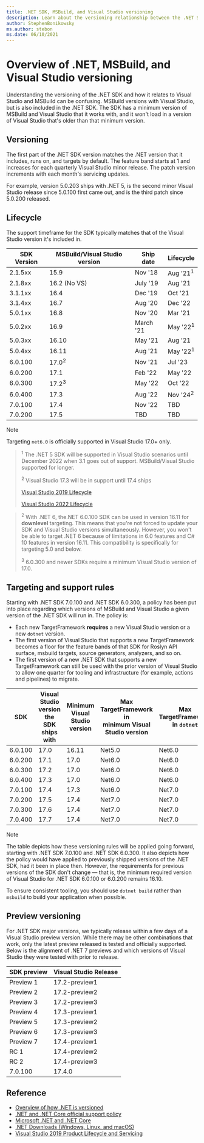 ```yaml
---
title: .NET SDK, MSBuild, and Visual Studio versioning
description: Learn about the versioning relationship between the .NET SDK and MSBuild/VS.
author: StephenBonikowsky
ms.author: stebon
ms.date: 06/10/2021
---
```

# Overview of .NET, MSBuild, and Visual Studio versioning

Understanding the versioning of the .NET SDK and how it relates to Visual Studio and MSBuild can be confusing. MSBuild versions with Visual Studio, but is also included in the .NET SDK. The SDK has a minimum version of MSBuild and Visual Studio that it works with, and it won't load in a version of Visual Studio that's older than that minimum version.

## Versioning

The first part of the .NET SDK version matches the .NET version that it includes, runs on, and targets by default.  The feature band starts at 1 and increases for each quarterly Visual Studio minor release.  The patch version increments with each month's servicing updates.

For example, version 5.0.203 ships with .NET 5, is the second minor Visual Studio release since 5.0.100 first came out, and is the third patch since 5.0.200 released.

## Lifecycle

The support timeframe for the SDK typically matches that of the Visual Studio version it's included in.

| SDK Version      | MSBuild/Visual Studio version | Ship date    | Lifecycle |
|------------------|--------------------|--------------|-----------|
| 2.1.5xx          | 15.9               | Nov '18      | Aug '21<sup>1</sup>  |
| 2.1.8xx          | 16.2 (No VS)       | July '19     | Aug '21   |
| 3.1.1xx          | 16.4               | Dec '19      | Oct '21   |
| 3.1.4xx          | 16.7               | Aug '20      | Dec '22   |
| 5.0.1xx          | 16.8               | Nov '20      | Mar '21   |
| 5.0.2xx          | 16.9               | March '21    | May '22<sup>1</sup>  |
| 5.0.3xx          | 16.10              | May '21      | Aug '21   |
| 5.0.4xx          | 16.11              | Aug '21      | May '22<sup>1</sup>  |
| 6.0.100          | 17.0<sup>2</sup>   | Nov '21      | Jul '23   |
| 6.0.200          | 17.1               | Feb '22      | May '22   |
| 6.0.300          | 17.2<sup>3</sup>   | May '22      | Oct '22   |
| 6.0.400          | 17.3               | Aug '22      | Nov '24<sup>2</sup>   |
| 7.0.100          | 17.4               | Nov '22      | TBD       |
| 7.0.200          | 17.5               | TBD          | TBD       |

> [!NOTE]
> Targeting `net6.0` is officially supported in Visual Studio 17.0+ only.

> <sup>1</sup> The .NET 5 SDK will be supported in Visual Studio scenarios until December 2022 when 3.1 goes out of support. MSBuild/Visual Studio supported for longer.
>
> <sup>2</sup> Visual Studio 17.3 will be in support until 17.4 ships
>
> [Visual Studio 2019 Lifecycle](/lifecycle/products/visual-studio-2019)
>
> [Visual Studio 2022 Lifecycle](/lifecycle/products/visual-studio-2022)

> <sup>2</sup> With .NET 6, the.NET 6.0.100 SDK can be used in version 16.11 for **downlevel** targeting. This means that you're not forced to update your SDK and Visual Studio versions simultaneously. However, you won't be able to target .NET 6 because of limitations in 6.0 features and C# 10 features in version 16.11. This compatibility is specifically for targeting 5.0 and below.
>
> <sup>3</sup> 6.0.300 and newer SDKs require a minimum Visual Studio version of 17.0.

## Targeting and support rules

Starting with .NET SDK 7.0.100 and .NET SDK 6.0.300, a policy has been put into place regarding which versions of MSBuild and Visual Studio a given version of the .NET SDK will run in. The policy is:

- Each new TargetFramework **requires** a new Visual Studio version or a new `dotnet` version.
- The first version of Visual Studio that supports a new TargetFramework becomes a floor for the feature bands of that SDK for Roslyn API surface, msbuild targets, source generators, analyzers, and so on.
- The first version of a new .NET SDK that supports a new TargetFramework can still be used with the prior version of Visual Studio to allow one quarter for tooling and infrastructure (for example, actions and pipelines) to migrate.

| SDK | Visual Studio version<br/>the SDK ships with | Minimum Visual Studio version | Max TargetFramework in<br/>minimum Visual Studio version | Max TargetFramework in `dotnet` |
|-|-|-|-|-|
| 6.0.100 | 17.0 | 16.11 | Net5.0 | Net6.0 |
| 6.0.200 | 17.1 | 17.0 | Net6.0 | Net6.0 |
| 6.0.300 | 17.2 | 17.0 | Net6.0 | Net6.0 |
| 6.0.400 | 17.3 | 17.0 | Net6.0 | Net6.0 |
| 7.0.100 | 17.4 | 17.3 | Net6.0 | Net7.0 |
| 7.0.200 | 17.5 | 17.4 | Net7.0 | Net7.0 |
| 7.0.300 | 17.6 | 17.4 | Net7.0 | Net7.0 |
| 7.0.400 | 17.7 | 17.4 | Net7.0 | Net7.0 |

> [!NOTE]
> The table depicts how these versioning rules will be applied going forward, starting with .NET SDK 7.0.100 and .NET SDK 6.0.300. It also depicts how the policy would have applied to previously shipped versions of the .NET SDK, had it been in place then. However, the requirements for previous versions of the SDK don't change &mdash; that is, the minimum required version of Visual Studio for .NET SDK 6.0.100 or 6.0.200 remains 16.10.

To ensure consistent tooling, you should use `dotnet build` rather than `msbuild` to build your application when possible.

## Preview versioning

For .NET SDK major versions, we typically release within a few days of a Visual Studio preview version. While there may be other combinations that work, only the latest preview released is tested and officially supported. Below is the alignment of .NET 7 previews and which versions of Visual Studio they were tested with prior to release.

| SDK preview | Visual Studio Release |
|-|-|
| Preview 1 | 17.2-preview1 |
| Preview 2 | 17.2-preview2 |
| Preview 3 | 17.2-preview3 |
| Preview 4 | 17.3-preview1 |
| Preview 5 | 17.3-preview2 |
| Preview 6 | 17.3-preview3 |
| Preview 7 | 17.4-preview1 |
| RC 1 | 17.4-preview2 |
| RC 2 | 17.4-preview3 |
| 7.0.100 | 17.4.0 |

## Reference

- [Overview of how .NET is versioned](../versions/index.md)
- [.NET and .NET Core official support policy](https://dotnet.microsoft.com/platform/support/policy/dotnet-core)
- [Microsoft .NET and .NET Core](/lifecycle/products/microsoft-net-and-net-core)
- [.NET Downloads (Windows, Linux, and macOS)](https://dotnet.microsoft.com/download/dotnet)
- [Visual Studio 2019 Product Lifecycle and Servicing](/visualstudio/releases/2019/servicing-vs2019)
